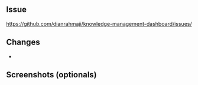 ## Issue

https://github.com/dianrahmaji/knowledge-management-dashboard/issues/

## Changes

-

## Screenshots (optionals)
